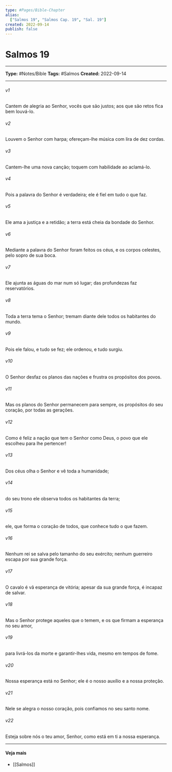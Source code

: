 ```yaml
---
type: #Pages/Bible-Chapter
alias:
  ["Salmos 19", "Salmos Cap. 19", "Sal. 19"]
created: 2022-09-14
publish: false
---
```


# Salmos 19

---

**Type:** #Notes/Bible
**Tags:** #Salmos
**Created:** 2022-09-14

---

###### v1
Cantem de alegria ao Senhor, vocês que são justos; aos que são retos fica bem louvá-lo.
###### v2
Louvem o Senhor com harpa; ofereçam-lhe música com lira de dez cordas.
###### v3
Cantem-lhe uma nova canção; toquem com habilidade ao aclamá-lo.
###### v4
Pois a palavra do Senhor é verdadeira; ele é fiel em tudo o que faz.
###### v5
Ele ama a justiça e a retidão; a terra está cheia da bondade do Senhor.
###### v6
Mediante a palavra do Senhor foram feitos os céus, e os corpos celestes, pelo sopro de sua boca.
###### v7
Ele ajunta as águas do mar num só lugar; das profundezas faz reservatórios.
###### v8
Toda a terra tema o Senhor; tremam diante dele todos os habitantes do mundo.
###### v9
Pois ele falou, e tudo se fez; ele ordenou, e tudo surgiu.
###### v10
O Senhor desfaz os planos das nações e frustra os propósitos dos povos.
###### v11
Mas os planos do Senhor permanecem para sempre, os propósitos do seu coração, por todas as gerações.
###### v12
Como é feliz a nação que tem o Senhor como Deus, o povo que ele escolheu para lhe pertencer!
###### v13
Dos céus olha o Senhor e vê toda a humanidade;
###### v14
do seu trono ele observa todos os habitantes da terra;
###### v15
ele, que forma o coração de todos, que conhece tudo o que fazem.
###### v16
Nenhum rei se salva pelo tamanho do seu exército; nenhum guerreiro escapa por sua grande força.
###### v17
O cavalo é vã esperança de vitória; apesar da sua grande força, é incapaz de salvar.
###### v18
Mas o Senhor protege aqueles que o temem, e os que firmam a esperança no seu amor,
###### v19
para livrá-los da morte e garantir-lhes vida, mesmo em tempos de fome.
###### v20
Nossa esperança está no Senhor; ele é o nosso auxílio e a nossa proteção.
###### v21
Nele se alegra o nosso coração, pois confiamos no seu santo nome.
###### v22
Esteja sobre nós o teu amor, Senhor, como está em ti a nossa esperança.


---

#### Veja mais

- [[Salmos]]
